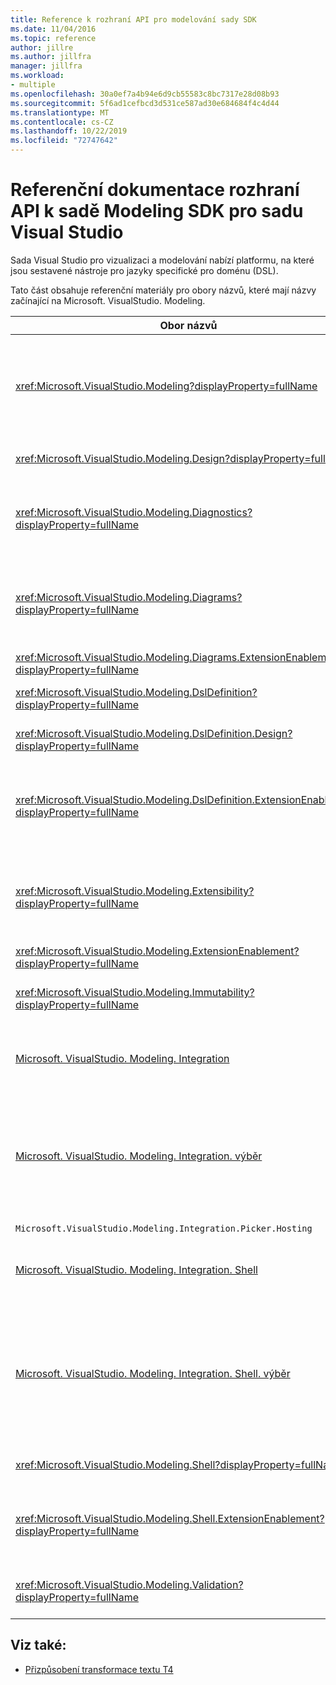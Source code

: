 ```yaml
---
title: Reference k rozhraní API pro modelování sady SDK
ms.date: 11/04/2016
ms.topic: reference
author: jillre
ms.author: jillfra
manager: jillfra
ms.workload:
- multiple
ms.openlocfilehash: 30a0ef7a4b94e6d9cb55583c8bc7317e28d08b93
ms.sourcegitcommit: 5f6ad1cefbcd3d531ce587ad30e684684f4c4d44
ms.translationtype: MT
ms.contentlocale: cs-CZ
ms.lasthandoff: 10/22/2019
ms.locfileid: "72747642"
---
```

# <a name="api-reference-for-modeling-sdk-for-visual-studio"></a>Referenční dokumentace rozhraní API k sadě Modeling SDK pro sadu Visual Studio

Sada Visual Studio pro vizualizaci a modelování nabízí platformu, na které jsou sestavené nástroje pro jazyky specifické pro doménu (DSL).

Tato část obsahuje referenční materiály pro obory názvů, které mají názvy začínající na Microsoft. VisualStudio. Modeling.

|Obor názvů|Obsah|
|-|-|
|<xref:Microsoft.VisualStudio.Modeling?displayProperty=fullName>|Třídy jako ModelElement, což je základní třída všech tříd domény, které definujete v DSL.|
|<xref:Microsoft.VisualStudio.Modeling.Design?displayProperty=fullName>|Třídy, které tvoří součást definice DSL|
|<xref:Microsoft.VisualStudio.Modeling.Diagnostics?displayProperty=fullName>|Nástroje pro ukládání modelů a nástroje pro měření výkonu.|
|<xref:Microsoft.VisualStudio.Modeling.Diagrams?displayProperty=fullName>|Třídy jako ShapeElement, což je základní třída všech tvarů definovaných v DSL.|
|<xref:Microsoft.VisualStudio.Modeling.Diagrams.ExtensionEnablement?displayProperty=fullName>|Metody gesta a výběru.|
|<xref:Microsoft.VisualStudio.Modeling.DslDefinition?displayProperty=fullName>|Rozhraní API návrháře definice DSL|
|<xref:Microsoft.VisualStudio.Modeling.DslDefinition.Design?displayProperty=fullName>|Interní třídy návrháře definice DSL.|
|<xref:Microsoft.VisualStudio.Modeling.DslDefinition.ExtensionEnablement?displayProperty=fullName>|Atributy, které umožňují rozšiřování návrháře DSL pomocí příkazů, gest a ověřování.|
|<xref:Microsoft.VisualStudio.Modeling.Extensibility?displayProperty=fullName>|Metody rozšíření pro ModelElement, které implementují rozšiřitelnost DSL|
|<xref:Microsoft.VisualStudio.Modeling.ExtensionEnablement?displayProperty=fullName>|Atributy rozšiřitelnosti|
|<xref:Microsoft.VisualStudio.Modeling.Immutability?displayProperty=fullName>|Umožňuje nastavit části modelu jen pro čtení.|
|[Microsoft. VisualStudio. Modeling. Integration](/previous-versions/ee904412(v=vs.140))|Rozhraní ModelBus API, které pomáhá integrovat různé modely.|
|[Microsoft. VisualStudio. Modeling. Integration. výběr](/previous-versions/ee904394(v=vs.140))|Dialogové okno umožňující uživatelům přejít na modely a elementy a vytvořit odkazy na ModelBus.|
|`Microsoft.VisualStudio.Modeling.Integration.Picker.Hosting`|Služba výběru.|
|[Microsoft. VisualStudio. Modeling. Integration. Shell](/previous-versions/ee869435(v=vs.140))|ModelBus Adapter Framework pro Visual Studio.|
|[Microsoft. VisualStudio. Modeling. Integration. Shell. výběr](/previous-versions/ee886769(v=vs.140))|Dialogové okno pro výběr, které umožňuje uživatelům přejít na modely a elementy a vytvořit odkazy na ModelBus.|
|<xref:Microsoft.VisualStudio.Modeling.Shell?displayProperty=fullName>|Rozhraní mezi DSL a Visual Studio.|
|<xref:Microsoft.VisualStudio.Modeling.Shell.ExtensionEnablement?displayProperty=fullName>|Umožňuje definovat místní (kontextové) příkazy nabídky.|
|<xref:Microsoft.VisualStudio.Modeling.Validation?displayProperty=fullName>|Umožňuje definovat omezení ověřování.|

## <a name="see-also"></a>Viz také:

- [Přizpůsobení transformace textu T4](../modeling/customizing-t4-text-transformation.md)
